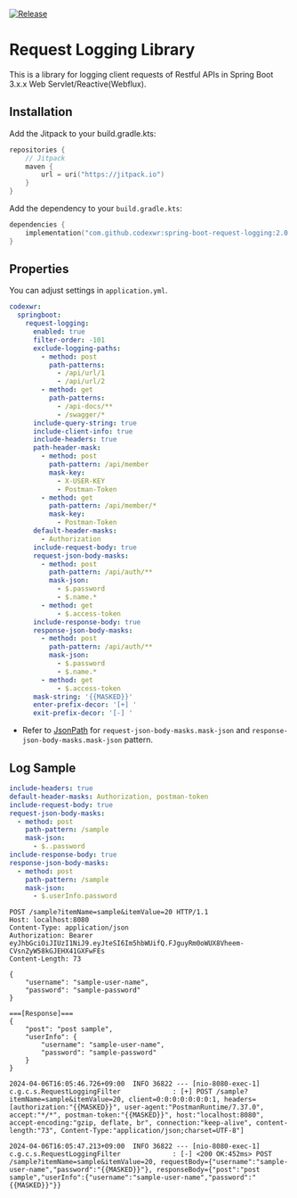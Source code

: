 [![Release](https://jitpack.io/v/codexwr/spring-boot-request-logging.svg)](https://jitpack.io/#codexwr/spring-boot-request-logging)

# Request Logging Library

This is a library for logging client requests of Restful APIs in Spring Boot 3.x.x Web Servlet/Reactive(Webflux).

## Installation

Add the Jitpack to your build.gradle.kts:

```kotlin
repositories {
    // Jitpack
    maven {
        url = uri("https://jitpack.io")
    }
}
```

Add the dependency to your `build.gradle.kts`:

```kotlin
dependencies {
    implementation("com.github.codexwr:spring-boot-request-logging:2.0.0")
}
```

## Properties

You can adjust settings in `application.yml`.

```yaml
codexwr:
  springboot:
    request-logging:
      enabled: true
      filter-order: -101
      exclude-logging-paths:
        - method: post
          path-patterns:
            - /api/url/1
            - /api/url/2
        - method: get
          path-patterns:
            - /api-docs/**
            - /swagger/*
      include-query-string: true
      include-client-info: true
      include-headers: true
      path-header-mask:
        - method: post
          path-pattern: /api/member
          mask-key:
            - X-USER-KEY
            - Postman-Token
        - method: get
          path-pattern: /api/member/*
          mask-key:
            - Postman-Token
      default-header-masks:
        - Authorization
      include-request-body: true
      request-json-body-masks:
        - method: post
          path-pattern: /api/auth/**
          mask-json:
            - $.password
            - $.name.*
        - method: get
            - $.access-token
      include-response-body: true
      response-json-body-masks:
        - method: post
          path-pattern: /api/auth/**
          mask-json:
            - $.password
            - $.name.*
        - method: get
            - $.access-token
      mask-string: '{{MASKED}}'
      enter-prefix-decor: '[+] '
      exit-prefix-decor: '[-] '


```

- Refer to [JsonPath](https://github.com/json-path/JsonPath) for `request-json-body-masks.mask-json` and
  `response-json-body-masks.mask-json` pattern.

## Log Sample

```yaml
include-headers: true
default-header-masks: Authorization, postman-token
include-request-body: true
request-json-body-masks:
  - method: post
    path-pattern: /sample
    mask-json:
      - $..password
include-response-body: true
response-json-body-masks:
  - method: post
    path-pattern: /sample
    mask-json:
      - $.userInfo.password
```

```http request
POST /sample?itemName=sample&itemValue=20 HTTP/1.1
Host: localhost:8080
Content-Type: application/json
Authorization: Bearer eyJhbGciOiJIUzI1NiJ9.eyJteSI6Im5hbWUifQ.FJguyRm0oWUX8Vheem-CVsnZyW58kGJEHX41GXFwFEs
Content-Length: 73

{
    "username": "sample-user-name",
    "password": "sample-password"
}

===[Response]===
{
    "post": "post sample",
    "userInfo": {
        "username": "sample-user-name",
        "password": "sample-password"
    }
}
```

>
`2024-04-06T16:05:46.726+09:00  INFO 36822 --- [nio-8080-exec-1] c.g.c.s.RequestLoggingFilter             : [+] POST /sample?itemName=sample&itemValue=20, client=0:0:0:0:0:0:0:1, headers=[authorization:"{{MASKED}}", user-agent:"PostmanRuntime/7.37.0", accept:"*/*", postman-token:"{{MASKED}}", host:"localhost:8080", accept-encoding:"gzip, deflate, br", connection:"keep-alive", content-length:"73", Content-Type:"application/json;charset=UTF-8"]`
>
`2024-04-06T16:05:47.213+09:00  INFO 36822 --- [nio-8080-exec-1] c.g.c.s.RequestLoggingFilter             : [-] <200 OK:452ms> POST /sample?itemName=sample&itemValue=20, requestBody={"username":"sample-user-name","password":"{{MASKED}}"}, responseBody={"post":"post sample","userInfo":{"username":"sample-user-name","password":"{{MASKED}}"}}`
 

